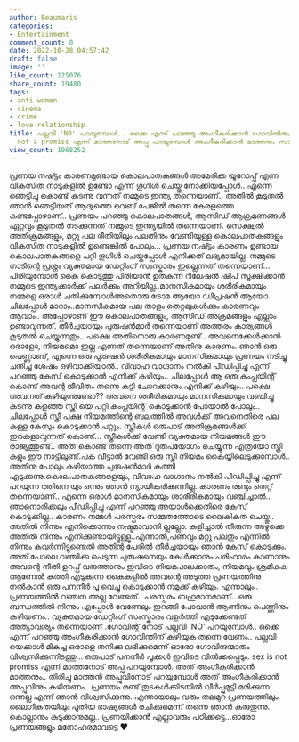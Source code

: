 ```yaml
---
author: Beaumaris
categories:
- Entertainment
comment_count: 0
date: 2022-10-28 04:57:42
draft: false
image: ''
like_count: 125076
share_count: 19480
tags:
- anti women
- cinema
- crime
- love relationship
title: പല്ലവി 'NO' പറയുമ്പോൾ.. ഒക്കെ എന്ന് പറഞ്ഞു അംഗീകരിക്കാൻ ഗോവിന്ദിനും sex is
  not a promiss എന്ന് മാത്തനോട് അപ്പു പറയുമ്പോൾ അംഗീകരിക്കാൻ മാത്തനും സാധിക്കണം
view_count: 1968252
---
```


പ്രണയ നഷ്ട്ടം കാരണമുണ്ടായ കൊലപാതകങ്ങൾ അമേരിക്ക യൂറോപ്പ് എന്ന വികസിത നാടുകളിൽ ഉണ്ടോ എന്ന് ഗൂഗിൾ ചെയ്തു നോക്കിയപ്പോൾ.. എന്നെ ഞെട്ടിച്ചു കൊണ്ട് കടന്നു വന്നത് നമ്മുടെ ഇന്ത്യ തന്നെയാണ്.. അതിൽ കൂടുതൽ ഞാൻ ഞെട്ടിയത് ആദ്യത്തെ വെബ് പേജിൽ തന്നെ കേരളത്തെ കണ്ടപ്പോഴാണ്.. പ്രണയം പറഞ്ഞു കൊലപാതങ്ങൾ, ആസിഡ് ആക്രമണങ്ങൾ ഏറ്റവും കൂടുതൽ നടക്കുന്നത് നമ്മുടെ ഇന്ത്യയിൽ തന്നെയാണ്. സെക്ഷ്വൽ അതിക്രമങ്ങളും, മറ്റു പല രീതിയിലും,പലതിനും വേണ്ടിയുള്ള കൊലപാതകങ്ങളും വികസിത നാടുകളിൽ ഉണ്ടെങ്കിൽ പോലും... പ്രണയ നഷ്ട്ടം കാരണം ഉണ്ടായ കൊലപാതകങ്ങളെ പറ്റി ഗൂഗിൾ ചെയ്തപ്പോൾ എനിക്കത് ലഭ്യമായില്ല. നമ്മുടെ നാടിന്റെ പ്രശ്നം വ്യക്തമായ ഡേറ്റിംഗ് സംസ്കാരം ഇല്ലെന്നത് തന്നെയാണ്... പിരിയുമ്പോൾ കൈ കൊടുത്തു പിരിയാൻ ഉതകുന്ന റിലേഷൻ ഷിപ് സൂക്ഷിക്കാൻ നമ്മുടെ ഇന്ത്യക്കാർക്ക് പലർക്കും അറിയില്ല..മാനസികമായും ശരീരികമായും നമ്മളെ ഒരാൾ ചതിക്കുമ്പോൾഅതൊരു ട്രോമ ആയോ ഡിപ്രഷൻ ആയോ ചിലപ്പോൾ മാറാം..മാനസികമായ പല താളം തെറ്റലുകൾക്കും കാരണവും ആവാം.. അപ്പോഴാണ് ഈ കൊലപാതങ്ങളും, ആസിഡ് അക്രമങ്ങളും എല്ലാം ഉണ്ടാവുന്നത്. തീർച്ചയായും പുരുഷൻമാർ തന്നെയാണ് അത്തരം കാര്യങ്ങൾ കൂടുതൽ ചെയ്യുന്നതും.. പക്ഷെ അതിനൊരു കാരണമുണ്ട്.. അവനെക്കേൾക്കാൻ ഒരാളോ, നിയമമൊ ഇല്ല എന്നത് തന്നെയാണ് അതിനു കാരണം. ഞാൻ ഒരു പെണ്ണാണ്, എന്നെ ഒരു പുരുഷൻ ശരീരികമായും മാനസികമായും പ്രണയം നടിച്ചു ചതിച്ച ശേഷം ഒഴിവാക്കിയാൽ.. വിവാഹ വാഗ്ദാനം നൽകി പീഡിപ്പിച്ചു എന്ന് പറഞ്ഞു കേസ് കൊടുക്കാൻ എനിക്ക് കഴിയും.. ചിലപ്പോൾ ആ ഒരു കംപ്ലയിന്റ് കൊണ്ട് അവന്റ ജീവിതം തന്നെ കുട്ടി ചോറക്കാനും എനിക്ക് കഴിയും.. പക്ഷെ അവനത് കഴിയുന്നുണ്ടോ?? അവനെ ശരീരികമായും മാനസികമായും വഞ്ചിച്ചു കടന്നു കളഞ്ഞ സ്ത്രീ യെ പറ്റി കംപ്ലയിന്റ് കൊടുക്കാൻ പോയാൽ പോലും.. ചിലപ്പോൾ സ്ത്രീ പക്ഷ നിയമത്തിന്റെ ബലത്തിൽ അവൾക്ക് അവനെതിരെ പല കള്ള കേസും കൊടുക്കാൻ പറ്റും. സ്ത്രീകൾ ഒരുപാട് അതിക്രമങ്ങൾക്ക്‌ ഇരകളാവുന്നത് കൊണ്ട്... സ്ത്രീകൾക്ക് വേണ്ടി വ്യക്തമായ നിയമങ്ങൾ ഈ രാജ്യത്തുണ്ട്.. അത് കൊണ്ട് തന്നെ അത് ദുരുപയോഗം ചെയ്യുന്ന എത്രയോ സ്ത്രീ കളും ഈ നാട്ടിലുണ്ട്.പക വീട്ടാൻ വേണ്ടി ഒരു സ്ത്രീ നിയമം കൈയ്യിലെടുക്കുമ്പോൾ.. അതിനു പോലും കഴിയാത്ത പുരുഷൻമാർ കത്തി എടുക്കുന്നു.കൊലപാതകങ്ങളെയും, വിവാഹ വാഗ്ദാനം നൽകി പീഡിപ്പിച്ചു എന്ന് പറയുന്ന ത്തിനെ യും ഒന്നും ഞാൻ ന്യായീകരിക്കുന്നില്ല..കാരണം രണ്ടും തെറ്റ് തന്നെയാണ്.. എന്നെ ഒരാൾ മാനസികമായും ശാരീരികമായും വഞ്ചിച്ചാൽ.. ഞാനൊരിക്കലും പീഡിപ്പിച്ചു എന്ന് പറഞ്ഞു അയാൾക്കെതിരെ കേസ് കൊടുക്കില്ല.. കാരണം നമ്മൾ പരസ്പരം സമ്മതത്തോടെ ലൈകികത ചെയ്തു.. അതിൽ നിന്നും എനിക്കൊന്നും നഷ്ടമാവാനി ല്ലല്ലോ. കുളിച്ചാൽ തീരുന്ന അഴുക്കെ അതിൽ നിന്നും എനിക്കുണ്ടായിട്ടുള്ളൂ..എന്നാൽ,പണവും മറ്റു പലതും എന്നിൽ നിന്നും കവർന്നിട്ടുണ്ടെൽ അതിന്റ പേരിൽ തീർച്ചയായും ഞാൻ കേസ് കൊടുക്കും. അത് പോലെ വഞ്ചിക്ക പെടുന്ന പുരുഷനെയും കേൾക്കാനും പരിഹാരം കാണാനും അവന്റെ നീതി ഉറപ്പ് വരുത്താനും ഇവിടെ നിയമപാലക്കാരും, നിയമവും ശ്രമികുക ആണേൽ കത്തി എടുക്കുന്ന കൈകളിൽ അവന്റെ അടുത്ത പ്രണയത്തിനു നൽകാൻ ഒരു പനനീർ പൂ വെച്ചു കൊടുക്കാൻ നമുക്ക് കഴിയും. എന്നാലും.. പ്രണയത്തിൽ വഞ്ചന അല്ല വേണ്ടത്.. പരസ്പരം ബഹുമാനമാണ്.. ഒരു ബന്ധത്തിൽ നിന്നും എപ്പോൾ വേണേലും ഇറങ്ങി പോവാൻ ആണിനും പെണ്ണിനും കഴിയണം.. വ്യക്തമായ ഡേറ്റിംഗ് സംസ്കാരം വളർത്തി എടുക്കേണ്ടത് അത്യാവശ്യം തന്നെയാണ് .ഗോവിന്റ് നോട്‌ പല്ലവി 'NO' പറയുമ്പോൾ.. ഒക്കെ എന്ന് പറഞ്ഞു അംഗീകരിക്കാൻ ഗോവിന്തിന് കഴിയുക തന്നെ വേണം.. പല്ലവി യെക്കാൾ മികച്ച ഒരാളെ തനിക്കു ലഭിക്കുമെന്ന് ഓരോ ഗോവിന്ദന്മാരും വിശ്വസിക്കുന്നിടത്തു... ഒരുപാട് പനനീർ പൂക്കൾ ഇവിടെ വിൽക്കപ്പെടും. sex is not promiss എന്ന് മാത്തനോട് അപ്പു പറയുമ്പോൾ. അത് അംഗീകരിക്കാൻ മാത്തനും.. തിരിച്ചു മാത്തൻ അപ്പുവിനോട് പറയുമ്പോൾ അത് അംഗീകരിക്കാൻ അപ്പുവിനും കഴിയണം.. പ്രണയം രണ്ട് തുടകൾക്കിടയിൽ വീർപ്പുമുട്ടി മരിക്കുന്ന ഒന്നല്ല എന്ന് ഞാൻ വിശ്വസിക്കുന്നു..എന്തായാലും വരും തലമുറ പ്രണയത്തിലും ലൈഗികതയിലും പുതിയ ഭാഷ്യങ്ങൾ രചിക്കുമെന്ന് തന്നെ ഞാൻ കരുതുന്നു. കൊല്ലാനും കുടുക്കാനുമല്ല.. പ്രണയിക്കാൻ എല്ലാവരും പഠിക്കട്ടെ...ഓരോ പ്രണയങ്ങളും മനോഹരമാവട്ടെ ❤